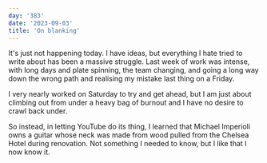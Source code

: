 ```yaml
---
day: '383'
date: '2023-09-03'
title: 'On blanking'
---
```


It's just not happening today. I have ideas, but everything I hate tried to write about has been a massive struggle. Last week of work was intense, with long days and plate spinning, the team changing, and going a long way down the wrong path and realising my mistake last thing on a Friday.

I very nearly worked on Saturday to try and get ahead, but I am just about climbing out from under a heavy bag of burnout and I have no desire to crawl back under.

So instead, in letting YouTube do its thing, I learned that Michael Imperioli owns a guitar whose neck was made from wood pulled from the Chelsea Hotel during renovation. Not something I needed to know, but I like that I now know it.
